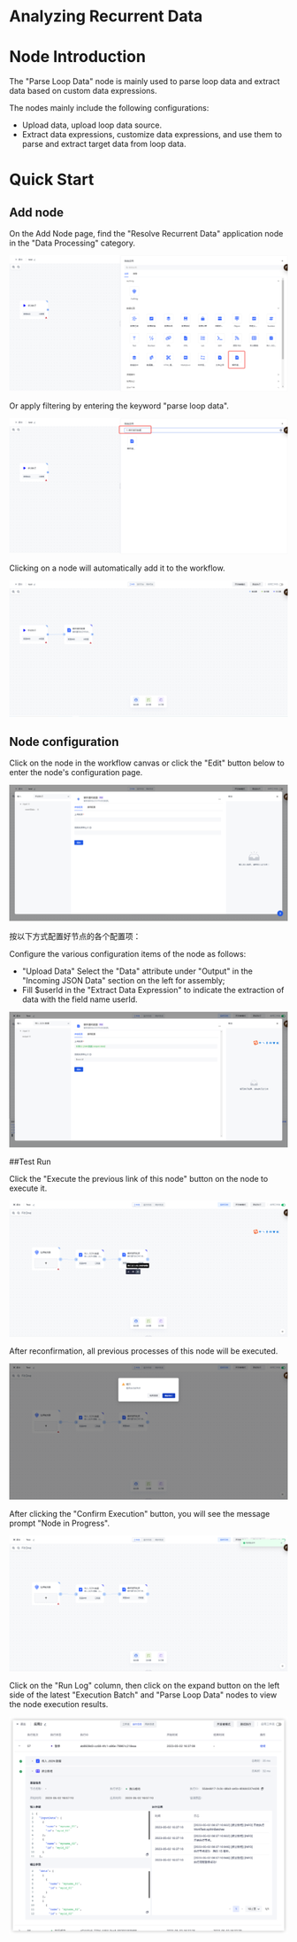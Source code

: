 # Analyzing Recurrent Data

# Node Introduction

The "Parse Loop Data" node is mainly used to parse loop data and extract data based on custom data expressions.

The nodes mainly include the following configurations:

- Upload data, upload loop data source.
- Extract data expressions, customize data expressions, and use them to parse and extract target data from loop data.

# Quick Start

## Add node

On the Add Node page, find the "Resolve Recurrent Data" application node in the "Data Processing" category.

![](../static/ENdbbck2hobHLYxvcYxcYdZ0nec.png)

Or apply filtering by entering the keyword "parse loop data".

![](../static/H51iblbAeooAALxOazGcVgVhn7b.png)

Clicking on a node will automatically add it to the workflow.

![](../static/AzTJbDxtpolmcix7IVIc8qj7np0.png)

## Node configuration

Click on the node in the workflow canvas or click the "Edit" button below to enter the node's configuration page.

![](../static/W3Cvbxwhgoyh32xXFvRcixqYnkb.png)

按以下方式配置好节点的各个配置项：

Configure the various configuration items of the node as follows:

- "Upload Data" Select the "Data" attribute under "Output" in the "Incoming JSON Data" section on the left for assembly;
- Fill $userId in the "Extract Data Expression" to indicate the extraction of data with the field name userId.

![](../static/BkijbVLJEofQFHxgyvqcsEkUnNb.png)

##Test Run

Click the "Execute the previous link of this node" button on the node to execute it.

![](../static/DiL4beYC9oGNFKxcRxPch2tCnfh.png)

After reconfirmation, all previous processes of this node will be executed.

![](../static/YV2QbBMKSoL6JmxwYJ3c9mznn8d.png)

After clicking the "Confirm Execution" button, you will see the message prompt "Node in Progress".

![](../static/DnOkbdCqVo2I2axpvGRce6Ygn1b.png)

Click on the "Run Log" column, then click on the expand button on the left side of the latest "Execution Batch" and "Parse Loop Data" nodes to view the node execution results.

![](../static/D6QEbMf9SovLPWxd3oEcRINJn6E.png)

